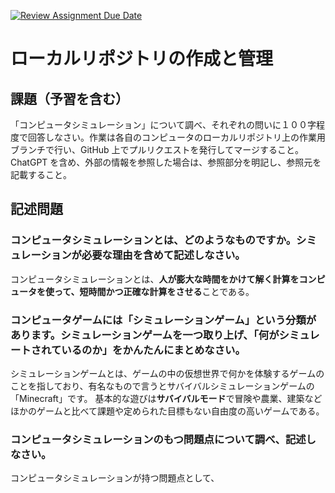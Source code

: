 [![Review Assignment Due Date](https://classroom.github.com/assets/deadline-readme-button-24ddc0f5d75046c5622901739e7c5dd533143b0c8e959d652212380cedb1ea36.svg)](https://classroom.github.com/a/wXVH1iCY)
# ローカルリポジトリの作成と管理

## 課題（予習を含む）

「コンピュータシミュレーション」について調べ、それぞれの問いに１００字程度で回答しなさい。作業は各自のコンピュータのローカルリポジトリ上の作業用ブランチで行い、GitHub 上でプルリクエストを発行してマージすること。ChatGPT を含め、外部の情報を参照した場合は、参照部分を明記し、参照元を記載すること。

## 記述問題

### コンピュータシミュレーションとは、どのようなものですか。シミュレーションが必要な理由を含めて記述しなさい。
コンピュータシミュレーションとは、**人が膨大な時間をかけて解く計算をコンピュータを使って、短時間かつ正確な計算をさせる**ことである。


### コンピュータゲームには「シミュレーションゲーム」という分類があります。シミュレーションゲームを一つ取り上げ、「何がシミュレートされているのか」をかんたんにまとめなさい。
シミュレーションゲームとは、ゲームの中の仮想世界で何かを体験するゲームのことを指しており、有名なもので言うとサバイバルシミュレーションゲームの「Minecraft」です。
基本的な遊びは**サバイバルモード**で冒険や農業、建築などほかのゲームと比べて課題や定められた目標もない自由度の高いゲームである。



### コンピュータシミュレーションのもつ問題点について調べ、記述しなさい。
コンピュータシミュレーションが持つ問題点として、

